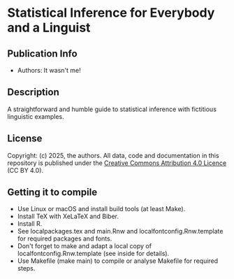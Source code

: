 # Statistical Inference for Everybody and a Linguist
## Publication Info
- Authors: It wasn't me!
## Description
A straightforward and humble guide to statistical inference with fictitious linguistic examples.
## License
Copyright: (c) 2025, the authors.
All data, code and documentation in this repository is published under the [Creative Commons Attribution 4.0 Licence](http://creativecommons.org/licenses/by/4.0/) (CC BY 4.0).
## Getting it to compile
- Use Linux or macOS and install build tools (at least Make).
- Install TeX with XeLaTeX and Biber.
- Install R.
- See localpackages.tex and main.Rnw and localfontconfig.Rnw.template for required packages and fonts.
- Don't forget to make and adapt a local copy of localfontconfig.Rnw.template (see inside for details).
- Use Makefile (make main) to compile or analyse Makefile for required steps.
